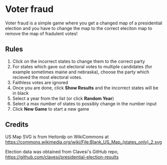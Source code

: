 # Voter fraud

Voter fraud is a simple game where you get a changed map of a presidential election and you have to change the map to the correct eleciton map to remove the map of fradulent votes!

## Rules

1. Click on the incorrect states to change them to the correct party
2. For states which gave out electoral votes to multiple candidates (for example sometimes maine and nebraska), choose the party which recieved the most electoral votes.
3. Faithless votes are ignored
4. Once you are done, click **Show Results** and the incorrect states will be in black
5. Select a year from the list (or click **Random Year**)
6. Select a max number of states to possibly change in the number input
7. Click **New Game** to start a new game

## Credits

US Map SVG is from Heitordp on WikiCommons at https://commons.wikimedia.org/wiki/File:Blank_US_Map_(states_only)_2.svg

Election data was obtained from Clavesi's GitHub repo, https://github.com/clavesi/presidential-election-results